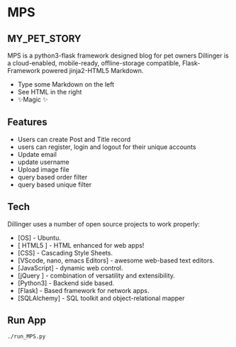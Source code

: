 # MPS
## __MY_PET_STORY__

MPS is a python3-flask framework designed blog for pet owners
Dillinger is a cloud-enabled, mobile-ready, offline-storage compatible,
Flask-Framework powered jinja2-HTML5 Markdown.

- Type some Markdown on the left
- See HTML in the right
- ✨Magic ✨

## Features

- Users can create Post and Title record
- users can register, login and logout for their unique accounts
- Update email
- update username
- Upload image file
- query based order filter
- query based unique filter

## Tech

Dillinger uses a number of open source projects to work properly:

- [OS] - Ubuntu.
- [ HTML5 ] - HTML enhanced for web apps!
- [CSS] - Cascading Style Sheets.
- [VScode, nano, emacs Editors] - awesome web-based text editors.
- [JavaScript] - dynamic web control.
- [jQuery ] - combination of versatility and extensibility.
- [Python3] - Backend side based.
- [Flask] - Based framework for network apps.
- [SQLAlchemy] -  SQL toolkit and object-relational mapper

## Run App

```sh
./run_MPS.py
```

